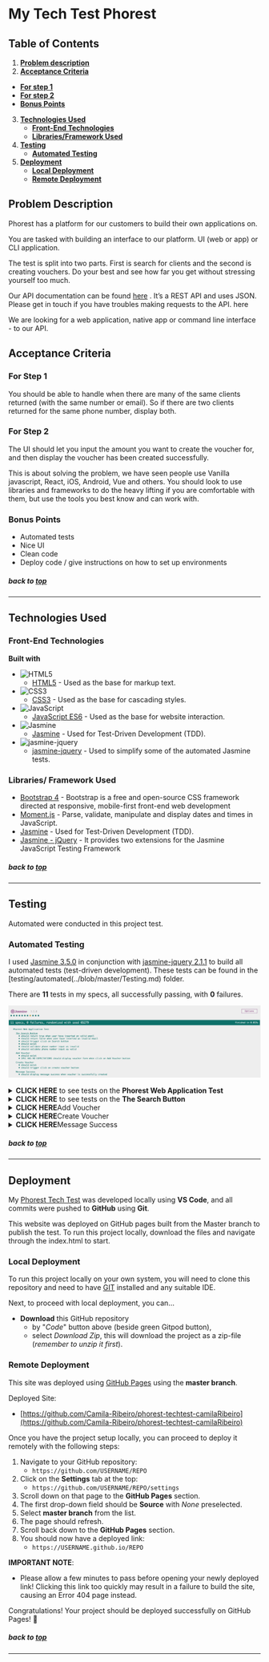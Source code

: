 # My Tech Test Phorest

## Table of Contents
1. [**Problem description**](#problem-description)
2. [**Acceptance Criteria**](#acceptance-criteria)
  - [**For step 1**](#for-step-1)
  - [**For step 2**](#for-step-2)
  - [**Bonus Points**](#bonus-points)
3. [**Technologies Used**](#technologies-used)
    - [**Front-End Technologies**](#front-end-technologies)
    - [**Libraries/Framework Used**](#Libraries/-framework-used)
4. [**Testing**](#testing)
    - [**Automated Testing**](#automated-testing)
5. [**Deployment**](#deployment)
    - [**Local Deployment**](#local-deployment)
    - [**Remote Deployment**](#remote-deployment)

## Problem Description
Phorest has a platform for our customers to build their own applications on.

You are tasked with building an interface to our platform. UI (web or app) or CLI application.

The test is split into two parts. First is search for clients and the second is creating vouchers. Do
your best and see how far you get without stressing yourself too much.

Our API documentation can be found [here](https://api-gateway-dev.phorest.com/third-party-api-server/swagger-ui.html) . It’s a REST API and uses JSON. Please get in touch if
you have troubles making requests to the API.
here

We are looking for a web application, native app or command line interface - to our API.


## Acceptance Criteria

### For Step 1
You should be able to handle when there are many of the same clients returned (with the same
number or email). So if there are two clients returned for the same phone number, display both.

### For Step 2
The UI should let you input the amount you want to create the voucher for, and then display the
voucher has been created successfully.

This is about solving the problem, we have seen people use Vanilla javascript, React, iOS, Android,
Vue and others. You should look to use libraries and frameworks to do the heavy lifting if you are
comfortable with them, but use the tools you best know and can work with.

### Bonus Points
- Automated tests
- Nice UI
- Clean code
- Deploy code / give instructions on how to set up environments

##### back to [top](#table-of-contents)
***


## Technologies Used

### Front-End Technologies
<b>Built with</b>
- ![HTML5](https://img.shields.io/static/v1?label=HTML&message=5&color=E34F26&logo=html5&logoColor=ffffff)
    - [HTML5](https://developer.mozilla.org/en-US/docs/Web/Guide/HTML/HTML5) - Used as the base for markup text.
- ![CSS3](https://img.shields.io/static/v1?label=CSS&message=3&color=1572B6&logo=css3&logoColor=ffffff)
    - [CSS3](https://developer.mozilla.org/en-US/docs/Web/CSS/CSS3) - Used as the base for cascading styles.
- ![JavaScript](https://img.shields.io/static/v1?label=JavaScript&message=ES6&color=F7DF1E&logo=javascript&logoColor=ffffff)
    - [JavaScript ES6](https://developer.mozilla.org/en-US/docs/Web/JavaScript) - Used as the base for website interaction.
- ![Jasmine](https://img.shields.io/static/v1?label=Jasmine&message=3.5.0&color=8A4182)
    - [Jasmine](https://jasmine.github.io/) - Used for Test-Driven Development (TDD).
- ![jasmine-jquery](https://img.shields.io/static/v1?label=jasmine-jquery&message=2.1.1&color=535B9F)
    - [jasmine-jquery](https://www.npmjs.com/package/jasmine-jquery) - Used to simplify some of the automated Jasmine tests.

### Libraries/ Framework Used
- [Bootstrap 4](https://getbootstrap.com/) - Bootstrap is a free and open-source CSS framework directed at responsive, mobile-first front-end web development
- [Moment.js](https://momentjs.com/) - Parse, validate, manipulate and display dates and times in JavaScript.
- [Jasmine](https://jasmine.github.io/) - Used for Test-Driven Development (TDD).
- [Jasmine - jQuery](https://github.com/velesin/jasmine-jquery) - It provides two extensions for the Jasmine JavaScript Testing Framework

 
##### back to [top](#table-of-contents)
***

## Testing
Automated were conducted in this project test. 

### Automated Testing
I used [Jasmine 3.5.0](https://jasmine.github.io/) in conjunction with [jasmine-jquery 2.1.1](https://github.com/velesin/jasmine-jquery) to build all automated tests (test-driven development). These tests can be found in the [testing/automated(../blob/master/Testing.md) folder.

There are **11** tests in my specs, all successfully passing, with **0** failures.

![Jasmine Spec Results](testing/automated/jasmine-test.png "Jasmine Spec Results")

<details>
<summary><b>CLICK HERE</b> to see tests on the <b>Phorest Web Application Test</b></summary>

- describe: The Search Button
- describe: Add Voucher
- describe: Create Voucher
- describe: Message Success

</details>
<details>
<summary><b>CLICK HERE</b> to see tests on the <b>The Search Button</b></summary>

- should exist
- should trigger click on Search button
- should return false when user have inserted an invalid email
- should return true when user have inserted an valid email
- should validate phone number input as valid
- should validate phone number input as invalid
</details>

<details>
<summary><b>CLICK HERE</b>Add Voucher</b></summary>

- should exist
- should display voucher form when click on Add Voucher button

</details>

<details>
<summary><b>CLICK HERE</b>Create Voucher</b></summary>

- should exist
- should trigger click on create voucher button

</details>

<details>
<summary><b>CLICK HERE</b>Message Success</b></summary>

- should display message success when voucher is successfully created

</details>

##### back to [top](#table-of-contents)

*** 
## Deployment

My [Phorest Tech Test](https://github.com/Camila-Ribeiro/phorest-techtest-camilaRibeiro) was developed locally using **VS Code**, and all commits were pushed to **GitHub** using **Git**.

This website was deployed on GitHub pages built from the Master branch to publish the test.
To run this project locally, download the files and navigate through the index.html to start.

### Local Deployment

To run this project locally on your own system, you will need to clone this repository and need to have [GIT](https://www.atlassian.com/git/tutorials/install-git) installed and any suitable IDE.

Next, to proceed with local deployment, you can...

- **Download** this GitHub repository
    - by "*Code*" button above (beside green Gitpod button),
    - select *Download Zip*, this will download the project as a zip-file (*remember to unzip it first*).

### Remote Deployment

This site was deployed using [GitHub Pages](https://pages.github.com/) using the **master branch**.

Deployed Site:
- [https://github.com/Camila-Ribeiro/phorest-techtest-camilaRibeiro](https://github.com/Camila-Ribeiro/phorest-techtest-camilaRibeiro)

Once you have the project setup locally, you can proceed to deploy it remotely with the following steps:

1. Navigate to your GitHub repository:
    - `https://github.com/USERNAME/REPO`
2. Click on the **Settings** tab at the top:
    - `https://github.com/USERNAME/REPO/settings`
3. Scroll down on that page to the **GitHub Pages** section.
4. The first drop-down field should be **Source** with *None* preselected.
5. Select **master branch** from the list.
6. The page should refresh.
7. Scroll back down to the **GitHub Pages** section.
8. You should now have a deployed link:
    - `https://USERNAME.github.io/REPO`

**IMPORTANT NOTE**:
- Please allow a few minutes to pass before opening your newly deployed link! Clicking this link too quickly may result in a failure to build the site, causing an Error 404 page instead.

Congratulations! Your project should be deployed successfully on GitHub Pages! :tada: 

##### back to [top](#table-of-contents)

*** 

